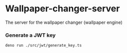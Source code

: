# Wallpaper-changer-server
The server for the wallpaper changer (wallpaper engine)

### Generate a JWT key

```bash
deno run ./src/jwt/generate_key.ts
```